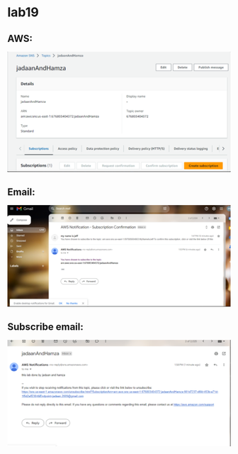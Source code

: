 # lab19
## AWS:
![aws](./awsl3.png)


## Email:
![email](./awsl2.png)

## Subscribe email:
![subscribe](./awsl.png)
